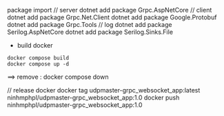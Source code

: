 package import
// server
dotnet add package Grpc.AspNetCore
// client
dotnet add package Grpc.Net.Client
dotnet add package Google.Protobuf
dotnet add package Grpc.Tools
// log
dotnet add package Serilog.AspNetCore
dotnet add package Serilog.Sinks.File

- build docker
```
docker compose build
docker compose up -d
```

==> remove : docker compose down


// release docker
docker tag udpmaster-grpc_websocket_app:latest ninhmphpl/udpmaster-grpc_websocket_app:1.0
docker push ninhmphpl/udpmaster-grpc_websocket_app:1.0